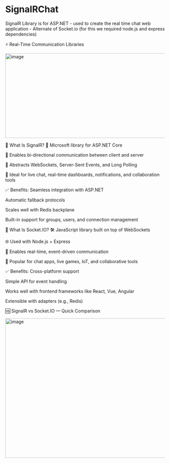 # SignalRChat

SignalR Library is for ASP.NET  - used to create the real time chat web application - Alternate of Socket.io (for this we required node.js and express dependencies)

⚡ Real-Time Communication Libraries

<img width="899" height="267" alt="image" src="https://github.com/user-attachments/assets/1de81197-c1ea-493d-92c5-bf40949cd962" />


🧠 What Is SignalR?
🔧 Microsoft library for ASP.NET Core

🔄 Enables bi-directional communication between client and server

🧵 Abstracts WebSockets, Server-Sent Events, and Long Polling

💬 Ideal for live chat, real-time dashboards, notifications, and collaboration tools

✅ Benefits:
Seamless integration with ASP.NET

Automatic fallback protocols

Scales well with Redis backplane

Built-in support for groups, users, and connection management

🔁 What Is Socket.IO?
🛠️ JavaScript library built on top of WebSockets

🌐 Used with Node.js + Express

📡 Enables real-time, event-driven communication

💬 Popular for chat apps, live games, IoT, and collaborative tools

✅ Benefits:
Cross-platform support

Simple API for event handling

Works well with frontend frameworks like React, Vue, Angular

Extensible with adapters (e.g., Redis)

🆚 SignalR vs Socket.IO — Quick Comparison

<img width="918" height="440" alt="image" src="https://github.com/user-attachments/assets/596ede7b-992b-4007-b653-63905784c9f6" />

